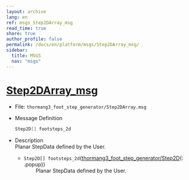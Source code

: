 ```yaml
---
layout: archive
lang: en
ref: msgs_Step2DArray_msg
read_time: true
share: true
author_profile: false
permalink: /docs/en/platform/msgs/Step2DArray_msg/
sidebar:
  title: MSGS
  nav: "msgs"
---
```


# [Step2DArray_msg](#step2darray-msg)

- File: `thormang3_foot_step_generator/Step2DArray.msg`

- Message Definition
  ```c
  Step2D[] footsteps_2d
  ```

- Description  
Planar StepData defined by the User.

    * `Step2D[] footsteps_2d`([thormang3_foot_step_generator/Step2D]{: .popup})  
      &emsp;&emsp; Planar StepData defined by the User.


[thormang3_foot_step_generator/Step2D]: /docs/en/popup/Step2D.msg/
